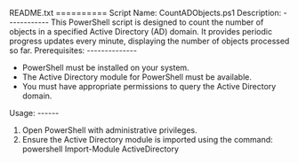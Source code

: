 README.txt ========== 
Script Name: CountADObjects.ps1 Description: ------------ 
This PowerShell script is designed to count the number of objects in a specified Active Directory (AD) domain.
It provides periodic progress updates every minute, displaying the number of objects processed so far. 
Prerequisites: -------------- 
- PowerShell must be installed on your system. 
- The Active Directory module for PowerShell must be available. 
- You must have appropriate permissions to query the Active Directory domain. 

Usage: ------ 
1. Open PowerShell with administrative privileges. 
2. Ensure the Active Directory module is imported using the command: powershell Import-Module ActiveDirectory
